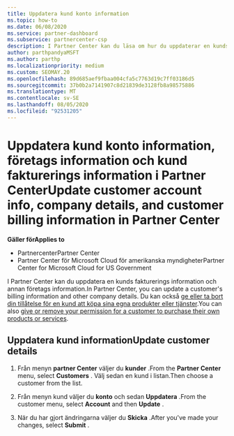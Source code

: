 ```yaml
---
title: Uppdatera kund konto information
ms.topic: how-to
ms.date: 06/08/2020
ms.service: partner-dashboard
ms.subservice: partnercenter-csp
description: I Partner Center kan du läsa om hur du uppdaterar en kunds fakturerings information eller uppdaterar företagets information.
author: parthpandyaMSFT
ms.author: parthp
ms.localizationpriority: medium
ms.custom: SEOMAY.20
ms.openlocfilehash: 89d685aef9fbaa004cfa5c7763d19c7ff03186d5
ms.sourcegitcommit: 37b0b2a7141907c8d21839de3128fb8a98575886
ms.translationtype: MT
ms.contentlocale: sv-SE
ms.lasthandoff: 08/05/2020
ms.locfileid: "92531205"
---
```

# <a name="update-customer-account-info-company-details-and-customer-billing-information-in-partner-center"></a><span data-ttu-id="08525-103">Uppdatera kund konto information, företags information och kund fakturerings information i Partner Center</span><span class="sxs-lookup"><span data-stu-id="08525-103">Update customer account info, company details, and customer billing information in Partner Center</span></span>

<span data-ttu-id="08525-104">**Gäller för**</span><span class="sxs-lookup"><span data-stu-id="08525-104">**Applies to**</span></span>

- <span data-ttu-id="08525-105">Partnercenter</span><span class="sxs-lookup"><span data-stu-id="08525-105">Partner Center</span></span>
- <span data-ttu-id="08525-106">Partner Center för Microsoft Cloud för amerikanska myndigheter</span><span class="sxs-lookup"><span data-stu-id="08525-106">Partner Center for Microsoft Cloud for US Government</span></span>

<span data-ttu-id="08525-107">I Partner Center kan du uppdatera en kunds fakturerings information och annan företags information.</span><span class="sxs-lookup"><span data-stu-id="08525-107">In Partner Center, you can update a customer's billing information and other company details.</span></span> <span data-ttu-id="08525-108">Du kan också [ge eller ta bort din tillåtelse för en kund att köpa sina egna produkter eller tjänster](give-customers-permission.md).</span><span class="sxs-lookup"><span data-stu-id="08525-108">You can also [give or remove your permission for a customer to purchase their own products or services](give-customers-permission.md).</span></span>

## <a name="update-customer-details"></a><span data-ttu-id="08525-109">Uppdatera kund information</span><span class="sxs-lookup"><span data-stu-id="08525-109">Update customer details</span></span>

1. <span data-ttu-id="08525-110">Från menyn **partner Center** väljer du **kunder** .</span><span class="sxs-lookup"><span data-stu-id="08525-110">From the **Partner Center** menu, select **Customers** .</span></span> <span data-ttu-id="08525-111">Välj sedan en kund i listan.</span><span class="sxs-lookup"><span data-stu-id="08525-111">Then choose a customer from the list.</span></span>

2. <span data-ttu-id="08525-112">Från menyn kund väljer du **konto** och sedan **Uppdatera** .</span><span class="sxs-lookup"><span data-stu-id="08525-112">From the customer menu, select **Account** and then **Update** .</span></span>

3. <span data-ttu-id="08525-113">När du har gjort ändringarna väljer du **Skicka** .</span><span class="sxs-lookup"><span data-stu-id="08525-113">After you've made your changes, select **Submit** .</span></span>